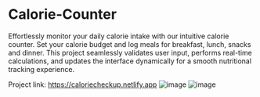 # Calorie-Counter
Effortlessly monitor your daily calorie intake with our intuitive calorie counter. Set your calorie budget and log meals for breakfast, lunch, snacks and dinner. This project seamlessly validates user input, performs real-time calculations, and updates the interface dynamically for a smooth nutritional tracking experience.

Project link: https://caloriecheckup.netlify.app
![image](https://github.com/sachikamat7/Calorie-Counter/assets/142913719/fdf1c1d1-13a8-4ad2-a48e-5634650cfea7)
![image](https://github.com/sachikamat7/Calorie-Counter/assets/142913719/cc797865-213c-4676-942a-e088fce73e74)
